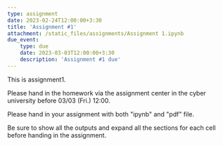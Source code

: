 ```yaml
---
type: assignment
date: 2023-02-24T12:00:00+3:30
title: 'Assignment #1'
attachment: /static_files/assignments/Assignment 1.ipynb
due_event: 
    type: due
    date: 2023-03-03T12:00:00+3:30
    description: 'Assignment #1 due'
---
```

This is assignment1.

Please hand in the homework via the assignment center in the cyber university before 03/03 (Fri.) 12:00.

Please hand in your assignment with both "ipynb" and "pdf" file.

Be sure to show all the outputs and expand all the sections for each cell before handing in the assignment.
